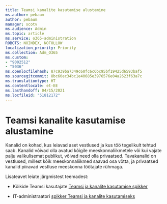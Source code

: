 ```yaml
---
title: Teamsi kanalite kasutamise alustamine
ms.author: pebaum
author: pebaum
manager: scotv
ms.audience: Admin
ms.topic: article
ms.service: o365-administration
ROBOTS: NOINDEX, NOFOLLOW
localization_priority: Priority
ms.collection: Adm_O365
ms.custom:
- "9002512"
- "5036"
ms.openlocfilehash: 87c939ba7349c60fc6c6bc95bf19425d6593baf5
ms.sourcegitcommit: 8bc60ec34bc1e40685e3976576e04a2623f63a7c
ms.translationtype: HT
ms.contentlocale: et-EE
ms.lasthandoff: 04/15/2021
ms.locfileid: "51812172"
---
```

# <a name="get-started-with-teams-channels"></a>Teamsi kanalite kasutamise alustamine

Kanalid on kohad, kus leiavad aset vestlused ja kus töö tegelikult tehtud saab. Kanalid võivad olla avatud kõigile meeskonnaliikmetele või kui vajate palju valikulisemat publikut, võivad need olla privaatsed. Tavakanalid on vestlused, millest kõik meeskonnaliikmed saavad osa võtta, ja privaatsed kanalid piiravad vestluse meeskonna töötajate rühmaga.

Lisateavet leiate järgmistest teemadest:

- Kõikide Teamsi kasutajate [Teamsi ja kanalite kasutamise spikker](https://support.office.com/article/teams-and-channels-df38ae23-8f85-46d3-b071-cb11b9de5499)

- IT-administraatori [spikker Teamsi ja kanalite kasutamiseks](https://docs.microsoft.com/microsoftteams/teams-channels-overview) 
